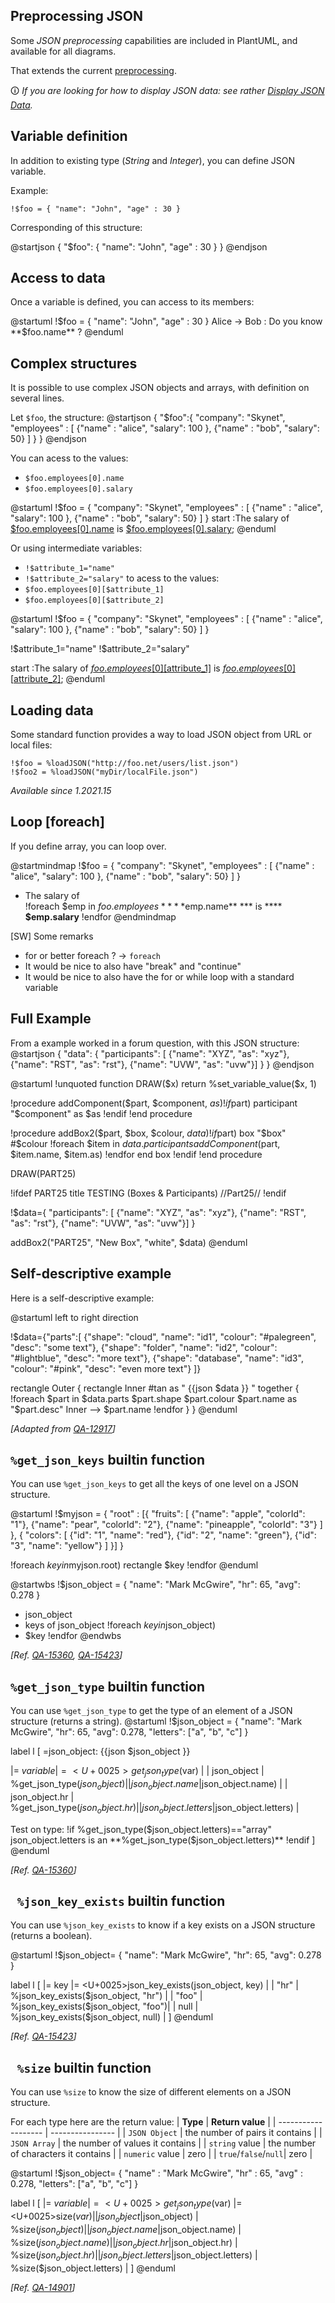 ## Preprocessing JSON

Some *JSON preprocessing* capabilities are included in PlantUML, and available for all diagrams. 

That extends the current [preprocessing](preprocessing).

🛈 *If you are looking for how to display JSON data: see rather [Display JSON Data](json).*


## Variable definition

In addition to existing type (*String* and *Integer*), you can define JSON variable.

Example:

```
!$foo = { "name": "John", "age" : 30 }
```

Corresponding of this structure:

<plantuml>
@startjson
{
"$foo": { "name": "John", "age" : 30 }
}
@endjson
</plantuml>


## Access to data

Once a variable is defined, you can access to its members:

<plantuml>
@startuml
!$foo = { "name": "John", "age" : 30 }
Alice -> Bob : Do you know **$foo.name** ?
@enduml
</plantuml>


## Complex structures

It is possible to use complex JSON objects and arrays, with definition on several lines.

Let ``$foo``, the structure:
<plantuml>
@startjson
{
"$foo":{ "company": "Skynet", "employees" : [
  {"name" : "alice", "salary": 100 },
  {"name" : "bob", "salary": 50} ]
}
}
@endjson
</plantuml>


You can acess to the values:
* ``$foo.employees[0].name``
* ``$foo.employees[0].salary``


<plantuml>
@startuml
!$foo = { "company": "Skynet", "employees" : [
  {"name" : "alice", "salary": 100 },
  {"name" : "bob", "salary": 50} ]
}
start
:The salary of <u>$foo.employees[0].name</u> is <u>$foo.employees[0].salary</u>;
@enduml
</plantuml>


Or using intermediate variables:
* ``!$attribute_1="name"``
* ``!$attribute_2="salary"``
to acess to the values:
* ``$foo.employees[0][$attribute_1]``
* ``$foo.employees[0][$attribute_2]``

<plantuml>
@startuml
!$foo = { "company": "Skynet", "employees" : [
  {"name" : "alice", "salary": 100 },
  {"name" : "bob", "salary": 50} ]
}

!$attribute_1="name"
!$attribute_2="salary"

start
:The salary of <u>$foo.employees[0][$attribute_1]</u> is <u>$foo.employees[0][$attribute_2]</u>;
@enduml
</plantuml>


## Loading data

Some standard function provides a way to load JSON object from URL or local files:

```
!$foo = %loadJSON("http://foo.net/users/list.json")
!$foo2 = %loadJSON("myDir/localFile.json")
```

*Available since 1.2021.15*


## Loop [foreach]

If you define array, you can loop over.

<plantuml>
@startmindmap
!$foo = { "company": "Skynet", "employees" : [
  {"name" : "alice", "salary": 100 },
  {"name" : "bob", "salary": 50} ]
}

* The salary of  
!foreach $emp in $foo.employees
  ** **$emp.name** 
  *** is 
  **** **$emp.salary**
!endfor
@endmindmap
</plantuml>

[SW] Some remarks
* for or better foreach ? -> `foreach`
* It would be nice to also have "break" and "continue"
* It would be nice to also have the for or while loop with a standard variable


## Full Example

From a example worked in a forum question, with this JSON structure:
<plantuml>
@startjson
{
"data":
  {
  "participants": [
    {"name": "XYZ", "as": "xyz"},
    {"name": "RST", "as": "rst"},
    {"name": "UVW", "as": "uvw"}]
  }
}
@endjson
</plantuml>

<plantuml>
@startuml
!unquoted function DRAW($x) return %set_variable_value($x, 1)

!procedure addComponent($part, $component, $as)
    !if %variable_exists($part)
        participant "$component" as $as
    !endif
!end procedure 

!procedure addBox2($part, $box, $colour, $data)
    !if %variable_exists($part)
        box "$box" #$colour
            !foreach $item in $data.participants
                addComponent($part, $item.name, $item.as)
            !endfor
        end box
    !endif
!end procedure 

DRAW(PART25)

!ifdef PART25
title  TESTING  (Boxes & Participants)  //Part25//
!endif

!$data={
  "participants": [
    {"name": "XYZ", "as": "xyz"},
    {"name": "RST", "as": "rst"},
    {"name": "UVW", "as": "uvw"}]
}

addBox2("PART25", "New Box", "white", $data)
@enduml
</plantuml>


## Self-descriptive example

Here is a self-descriptive example:

<plantuml>
@startuml
left to right direction

!$data={"parts":[
{"shape": "cloud",    "name": "id1", "colour": "#palegreen", "desc": "some text"},
{"shape": "folder",   "name": "id2", "colour": "#lightblue", "desc": "more text"},
{"shape": "database", "name": "id3", "colour": "#pink",      "desc": "even more text"}
]}

rectangle Outer {
rectangle Inner #tan as "
{{json
$data
}}
"
together {
!foreach $part in $data.parts
  $part.shape $part.colour $part.name as "$part.desc"
  Inner --> $part.name
!endfor
}
}
@enduml
</plantuml>

*[Adapted from [QA-12917](https://forum.plantuml.net/12917/how-to-mix-json-objects-into-a-components-diagram?show=12927#c12927)]*


## ``%get_json_keys`` builtin function

You can use ``%get_json_keys`` to get all the keys of one level on a JSON structure.

<plantuml>
@startuml
!$myjson = {
"root" : [{
    "fruits": [
        {"name": "apple", "colorId": "1"},
        {"name": "pear", "colorId": "2"},
        {"name": "pineapple", "colorId": "3"}
    ]
},
{
    "colors": [
        {"id": "1", "name": "red"},
        {"id": "2", "name": "green"},
        {"id": "3", "name": "yellow"}
    ]
}]
}

!foreach $key in %get_json_keys($myjson.root)
     rectangle $key
!endfor
@enduml
</plantuml>

<plantuml>
@startwbs
!$json_object = {
  "name": "Mark McGwire", "hr": 65, "avg":  0.278
}

* json_object
 * keys of json_object
!foreach $key in %get_json_keys($json_object)
  * $key
!endfor
@endwbs
</plantuml>


*[Ref. [QA-15360](https://forum.plantuml.net/15360/ideas-for-2-new-json-builtins), [QA-15423](https://forum.plantuml.net/15423/functions-check-exists-default-value-get_variable_value)]*


## ``%get_json_type`` builtin function

You can use ``%get_json_type`` to get the type of an element of a JSON structure (returns a string).
<plantuml>
@startuml
!$json_object = {
  "name": "Mark McGwire", "hr": 65, "avg":  0.278,
  "letters": ["a", "b", "c"]
}

label l [
=json_object:
{{json
$json_object
}}

|= $variable          |= <U+0025>get_json_type($var)         |
| json_object         | %get_json_type($json_object)         |
| json_object.name    | %get_json_type($json_object.name)    |
| json_object.hr      | %get_json_type($json_object.hr)      |
| json_object.letters | %get_json_type($json_object.letters) |

Test on type:
!if %get_json_type($json_object.letters)=="array"
  json_object.letters is an **%get_json_type($json_object.letters)**
!endif
]
@enduml
</plantuml>

*[Ref. [QA-15360](https://forum.plantuml.net/15360/ideas-for-2-new-json-builtins)]*


## `` %json_key_exists`` builtin function

You can use ``%json_key_exists`` to know if a key exists on a JSON structure (returns a boolean).

<plantuml>
@startuml
!$json_object= {
  "name": "Mark McGwire", "hr": 65, "avg":  0.278
}

label l [
|= key  |= <U+0025>json_key_exists(json_object, key)   |
| "hr"  | %json_key_exists($json_object, "hr") |
| "foo" | %json_key_exists($json_object, "foo")|
| null  | %json_key_exists($json_object, null) |
]
@enduml
</plantuml>

*[Ref. [QA-15423](https://forum.plantuml.net/15423/functions-check-exists-default-value-get_variable_value)]*


## `` %size`` builtin function

You can use ``%size`` to know the size of different elements on a JSON structure.

For each type here are the return value:
| **Type**             | **Return value** |
| -------------------  | ---------------- |
| `JSON Object`        | the number of pairs it contains      |
| `JSON Array`         | the number of values it contains     |
| `string` value       | the number of characters it contains |
| `numeric` value      | zero |
| `true`/`false`/`null`| zero |

<plantuml>
@startuml
!$json_object= {
  "name"   : "Mark McGwire",
  "hr"     : 65,
  "avg"    : 0.278,
  "letters": ["a", "b", "c"]
}

label l [
|= $variable          |= <U+0025>get_json_type($var)         |= <U+0025>size($var)         |
| json_object         | %get_json_type($json_object)         | %size($json_object)         |
| json_object.name    | %get_json_type($json_object.name)    | %size($json_object.name)    |
| json_object.hr      | %get_json_type($json_object.hr)      | %size($json_object.hr)      |
| json_object.letters | %get_json_type($json_object.letters) | %size($json_object.letters) |
]
@enduml
</plantuml>

*[Ref. [QA-14901](https://forum.plantuml.net/14901/number-of-elements-in-list-during-json-preprocessing)]*


